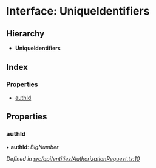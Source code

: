 # Interface: UniqueIdentifiers

## Hierarchy

* **UniqueIdentifiers**

## Index

### Properties

* [authId](api_entities.uniqueidentifiers-1.md#authid)

## Properties

###  authId

• **authId**: *BigNumber*

*Defined in [src/api/entities/AuthorizationRequest.ts:10](https://github.com/PolymathNetwork/polymesh-sdk/blob/6d34df1/src/api/entities/AuthorizationRequest.ts#L10)*
